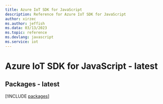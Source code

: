 ```yaml
---
title: Azure IoT SDK for JavaScript
description: Reference for Azure IoT SDK for JavaScript
author: xirzec
ms.author: jeffish
ms.data: 03/13/2023
ms.topic: reference
ms.devlang: javascript
ms.service: iot
---
```

# Azure IoT SDK for JavaScript - latest
## Packages - latest
[!INCLUDE [packages](iot-index.md)]